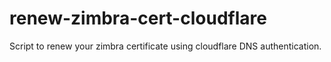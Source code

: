 # renew-zimbra-cert-cloudflare
Script to renew your zimbra certificate using cloudflare DNS authentication.
